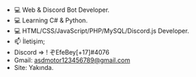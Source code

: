 - 💻 Web & Discord Bot Developer.
- 💻 Learning C# & Python.
- 💻 HTML/CSS/JavaScript/PHP/MySQL/Discord.js Developer.
- 📫 İletişim;
-  Discord => ! ぞEfeBey[+17]#4076
-  Gmail: asdmotor123456789@gmail.com
-  Site: Yakında.
